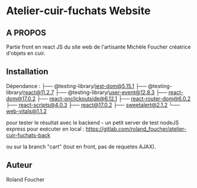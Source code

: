 # Atelier-cuir-fuchats Website

## A PROPOS 
Partie front en react JS du site web de l'artisante Michèle Foucher créatrice d'objets en cuir.

## Installation

Dépendance : 
├── @testing-library/jest-dom@5.15.1
├── @testing-library/react@11.2.7
├── @testing-library/user-event@12.8.3
├── react-dom@17.0.2
├── react-onclickoutside@6.12.1
├── react-router-dom@6.0.2
├── react-scripts@4.0.3
├── react@17.0.2
├── sweetalert@2.1.2
└── web-vitals@1.1.2

pour tester le résultat avec le backend - un petit server de test nodeJS express pour exécuter en local :
https://gitlab.com/roland_foucher/atelier-cuir-fuchats-back

ou sur la branch "cart" (tout en front, pas de requetes AJAX).

## Auteur

Roland Foucher

